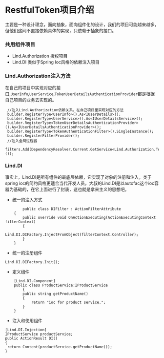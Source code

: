 # RestfulToken项目介绍
主要是一种设计理念，面向抽象，面向组件化的设计，我们的项目可能越来越多，但他们这间不直接依赖具体的实现，只依赖于抽象的接口。
### 共用组件项目
* Lind.Authorization 授权项目
* Lind.DI 类似于Spring Ioc风格的依赖注入项目

### Lind.Authorization注入方法
在自己的项目中实现对应的接口,`UserInfo`,`UserService`,`TokenUserDetailsAuthenticationProvider`都是根据自己项目的业务去实现的。
```
 //注入Lind.Authorization依赖关系，在自己项目里实现对应的方法
 builder.RegisterType<UserInfo>().As<IUserDetails>();
 builder.RegisterType<UserService>().As<IUserDetailsService>();
 builder.RegisterType<TokenUserDetailsAuthenticationProvider>().As<IUserDetailsAuthenticationProvider>();
 builder.RegisterType<TokenAuthenticationFilter>().SingleInstance();
 builder.RegisterFilterProvider();
 //注入全局过程器
 filters.Add(DependencyResolver.Current.GetService<Lind.Authorization.TokenAuthenticationFilter>());

```
### Lind.DI
事实上，Lind.DI是所有组件的最底层依赖，它实现了对象的注册和注入，类于spring ioc的简约风格更适合当代开发人员，大叔的Lind.DI是以autofac这个ioc容器为基础的，在它上面进行了封装，这也就是拿来主义的思想吧。
* 统一的注入方式 
```
        public class DIFilter : ActionFilterAttribute
	{
		public override void OnActionExecuting(ActionExecutingContext filterContext)
		{
			Lind.DI.DIFactory.InjectFromObject(filterContext.Controller);
		}
	}
```
* 统一的注册组件
```
Lind.DI.DIFactory.Init();
```
* 定义组件
```
	[Lind.DI.Component]
	public class ProductService:IProductService
        {
		public string getProductName()
		{
			return "ioc for product service.";
		}
	}
```
* 注入和使用组件
```
[Lind.DI.Injection]
IProductService productService;
public ActionResult DI()
{
 return Content(productService.getProductName());	
}
```
